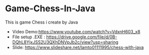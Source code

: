# Game-Chess-In-Java
This is game Chess i create by Java
- Video Demo:https://www.youtube.com/watch?v=VdxnH603_x8
- File setup .EXE : https://drive.google.com/file/d/0B-DQhL8YjxJSS2U3QXhDNVpJb2c/view?usp=sharing
- Slide: https://www.slideshare.net/lamto01111995/chess-with-java
